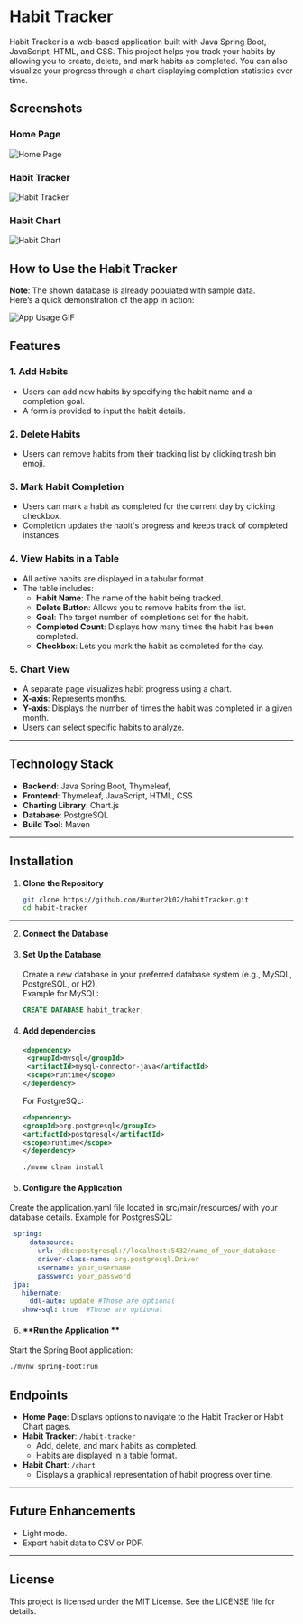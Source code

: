 
# Habit Tracker

Habit Tracker is a web-based application built with Java Spring Boot, JavaScript, HTML, and CSS.
This project helps you track your habits by allowing you to create, delete, and mark habits as completed.
You can also visualize your progress through a chart displaying completion statistics over time.

## Screenshots

### Home Page
![Home Page](./screenshots/home.png)

### Habit Tracker
![Habit Tracker](./screenshots/table.png)

### Habit Chart
![Habit Chart](./screenshots/chart.png)

## How to Use the Habit Tracker
**Note**: The shown database is already populated with sample data.
<br>Here’s a quick demonstration of the app in action:

![App Usage GIF](./screenshots/app-usage.gif)

## Features

### 1. **Add Habits**
   - Users can add new habits by specifying the habit name and a completion goal.
   - A form is provided to input the habit details.

### 2. **Delete Habits**
   - Users can remove habits from their tracking list by clicking trash bin emoji.

### 3. **Mark Habit Completion**
   - Users can mark a habit as completed for the current day by clicking checkbox.
   - Completion updates the habit's progress and keeps track of completed instances.

### 4. **View Habits in a Table**
   - All active habits are displayed in a tabular format.
   - The table includes:
     - **Habit Name**: The name of the habit being tracked.
     - **Delete Button**: Allows you to remove habits from the list.
     - **Goal**: The target number of completions set for the habit.
     - **Completed Count**: Displays how many times the habit has been completed.
     - **Checkbox**: Lets you mark the habit as completed for the day.

### 5. **Chart View**
   - A separate page visualizes habit progress using a chart.
   - **X-axis**: Represents months.
   - **Y-axis**: Displays the number of times the habit was completed in a given month.
   - Users can select specific habits to analyze.

---

## Technology Stack

- **Backend**: Java Spring Boot, Thymeleaf, 
- **Frontend**: Thymeleaf, JavaScript, HTML, CSS
- **Charting Library**: Chart.js
- **Database**: PostgreSQL
- **Build Tool**: Maven 

---

## Installation


1. **Clone the Repository**
   ```bash
   git clone https://github.com/Hunter2k02/habitTracker.git
   cd habit-tracker
   ```

---
2. **Connect the Database**

3. #### **Set Up the Database**  
   Create a new database in your preferred database system (e.g., MySQL, PostgreSQL, or H2).  
   Example for MySQL:  
   ```sql
   CREATE DATABASE habit_tracker;
   ```
4. #### **Add dependencies**
   ```xml
   <dependency>
    <groupId>mysql</groupId>
    <artifactId>mysql-connector-java</artifactId>
    <scope>runtime</scope>
   </dependency>
   ```
   For PostgreSQL:
    ```xml
   <dependency>
   <groupId>org.postgresql</groupId>
   <artifactId>postgresql</artifactId>
   <scope>runtime</scope>
   </dependency>
   ```

   ```bash
   ./mvnw clean install 
   ```
5. #### **Configure the Application**
Create the application.yaml file located in src/main/resources/ with your database details.
Example for PostgresSQL:

 ```yaml
  spring:
      datasource:
        url: jdbc:postgresql://localhost:5432/name_of_your_database
        driver-class-name: org.postgresql.Driver
        username: your_username
        password: your_password
  jpa:
    hibernate:
      ddl-auto: update #Those are optional
    show-sql: true  #Those are optional

   ```

6. #### **Run the Application **
Start the Spring Boot application: 
   ```bash
   ./mvnw spring-boot:run
   ```

## Endpoints

- **Home Page**: Displays options to navigate to the Habit Tracker or Habit Chart pages.
- **Habit Tracker**: `/habit-tracker`
  - Add, delete, and mark habits as completed.
  - Habits are displayed in a table format.
- **Habit Chart**: `/chart`
  - Displays a graphical representation of habit progress over time.

---

## Future Enhancements

- Light mode.
- Export habit data to CSV or PDF.
---

## License

This project is licensed under the MIT License. See the LICENSE file for details.
